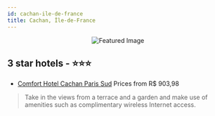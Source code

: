 ```yaml
---
id: cachan-ile-de-france
title: Cachan, Île-de-France
---
```


<center><img src="https://i.travelapi.com/hotels/2000000/1180000/1177600/1177552/24e6ebcc_z.jpg" alt="Featured Image" /></center>


##  3 star hotels - ⭐️⭐️⭐️

-    [Comfort Hotel Cachan Paris Sud](https://us.hurb.com/hotels/cachan/comfort-hotel-cachan-paris-sud-JNP-JP043345?cmp=18055) Prices from R$ 903,98
   > Take in the views from a terrace and a garden and make use of amenities such as complimentary wireless Internet access.
